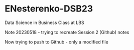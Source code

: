 # ENesterenko-DSB23
Data Science in Business Class at LBS

Note 20230518 - trying to recreate Session 2 (Github) notes

Now trying to push to Github - only a modified file